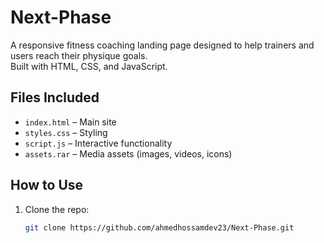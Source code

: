 # Next-Phase

A responsive fitness coaching landing page designed to help trainers and users reach their physique goals.  
Built with HTML, CSS, and JavaScript.

## Files Included
- `index.html` – Main site
- `styles.css` – Styling
- `script.js` – Interactive functionality
- `assets.rar` – Media assets (images, videos, icons)

## How to Use
1. Clone the repo:
   ```bash
   git clone https://github.com/ahmedhossamdev23/Next-Phase.git

